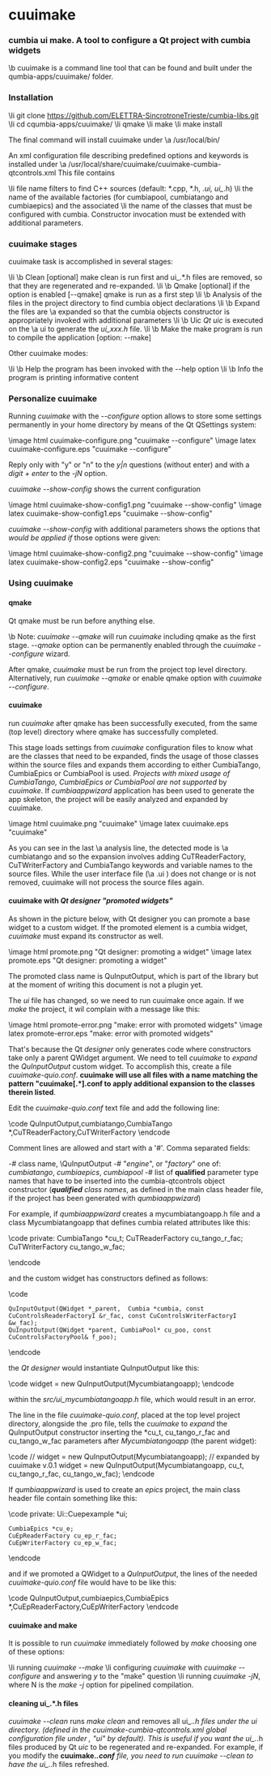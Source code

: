 # cuuimake

### cumbia ui make. A tool to configure a Qt project with cumbia widgets

\b cuuimake is a command line tool that can be found and built under the qumbia-apps/cuuimake/ folder.

### Installation

\li git clone https://github.com/ELETTRA-SincrotroneTrieste/cumbia-libs.git
\li cd cqumbia-apps/cuuimake/
\li qmake
\li make
\li make install

The final command will install cuuimake under \a /usr/local/bin/

An xml configuration file describing predefined options and keywords is installed under \a /usr/local/share/cuuimake/cuuimake-cumbia-qtcontrols.xml
This file contains 

\li file name filters to find C++ sources (default: *.cpp, *.h, *.ui, ui_*.h)
\li the name of the available factories (for cumbiapool, cumbiatango and cumbiaepics) and the associated 
\li the name of the classes that must be configured with cumbia. Constructor invocation must be extended with additional parameters.

### cuuimake stages

cuuimake task is accomplished in several stages:

\li \b Clean [optional] make clean is run first and ui_.*.h files are removed, so that they are regenerated and re-expanded.
\li \b Qmake [optional] if the option is enabled [--qmake] qmake is run as a first step
\li \b Analysis of the files in the project directory to find cumbia object declarations
\li \b Expand the files are \a expanded so that the cumbia objects constructor is appropriately invoked with additional parameters
\li \b Uic *Qt uic* is executed on the \a ui to generate the *ui_xxx.h* file.
\li \b Make the make program is run to compile the application [option: --make]

Other cuuimake modes:

\li \b Help the program has been invoked with the --help option
\li \b Info the program is printing informative content

### Personalize cuuimake

Running *cuuimake* with the *--configure* option allows to store some settings permanently in your home directory by means of the Qt QSettings system:

\image html cuuimake-configure.png "cuuimake  --configure"
\image latex cuuimake-configure.eps "cuuimake  --configure"

Reply only with "y" or "n" to the *y|n* questions (without enter) and with a *digit + enter* to the *-jN* option.

*cuuimake --show-config* shows the current configuration

\image html cuuimake-show-config1.png "cuuimake  --show-config"
\image latex cuuimake-show-config1.eps "cuuimake  --show-config"

*cuuimake --show-config* with additional parameters shows the options that <em>would be applied if</em> those options were given:

\image html cuuimake-show-config2.png "cuuimake  --show-config"
\image latex cuuimake-show-config2.eps "cuuimake  --show-config"


### Using cuuimake

#### qmake
Qt qmake must be run before anything else. 

\b Note: *cuuimake --qmake* will run *cuuimake* including qmake as the first stage. *--qmake* option can be permanently enabled through the 
*cuuimake --configure* wizard.

After qmake, *cuuimake* must be run from the project top level directory. Alternatively, run *cuuimake --qmake* or enable qmake option with *cuuimake --configure*.

#### cuuimake

run *cuuimake* after qmake has been successfully executed, from the same (top level) directory where qmake has successfully completed.

This stage loads settings from *cuuimake* configuration files to know what are the classes that need to be expanded, finds the usage of those classes
within the source files and expands them according to either CumbiaTango, CumbiaEpics or CumbiaPool is used. <em>Projects with mixed usage of 
CumbiaTango, CumbiaEpics or CumbiaPool are not supported</em> by *cuuimake*. If *cumbiaappwizard* application has been used to generate the app skeleton, 
the project will be easily analyzed and expanded by cuuimake.


\image html cuuimake.png "cuuimake"
\image latex cuuimake.eps "cuuimake"

As you can see in the last \a analysis line, the detected mode is \a cumbiatango and so the expansion involves adding CuTReaderFactory, CuTWriterFactory and CumbiaTango 
keywords and variable names to the source files. While the user interface file (\a .ui ) does not change or is not removed, cuuimake will not process the source files again.

#### cuuimake with *Qt designer "promoted widgets"*

As shown in the picture below, with Qt designer you can promote a base widget to a custom widget. If the promoted element is a cumbia widget, *cuuimake* must expand its 
constructor as well.

\image html promote.png "Qt designer: promoting a widget"
\image latex promote.eps "Qt designer: promoting a widget"

The promoted class name is QuInputOutput, which is part of the library but at the moment of writing this document is not a plugin yet.

The *ui* file has changed, so we need to run cuuimake once again. If we *make* the project, it wil complain with a message like this:

\image html promote-error.png "make: error with promoted widgets"
\image latex promote-error.eps "make: error with promoted widgets"

That's because the Qt *designer* only generates code where constructors take only a parent QWidget argument. We need to tell *cuuimake* to *expand* the *QuInputOutput* custom
widget. To accomplish this, create a file *cuuimake-quio.conf*. <strong>cuuimake will use all files with a name matching the pattern "cuuimake[.*].conf to apply additional 
expansion to the classes therein listed</strong>.

Edit the *cuuimake-quio.conf* text file and add the following line:

\code
QuInputOutput,cumbiatango,CumbiaTango *,CuTReaderFactory,CuTWriterFactory
\endcode

Comment lines are allowed and start with a '#'. Comma separated fields:

 -# class name, \QuInputOutput
 -# "*engine*", or "*factory*" one of: *cumbiatango*, *cumbiaepics*, *cumbiapool*
 -# list of <strong>qualified</strong> parameter type names that have to be inserted into the cumbia-qtcontrols object constructor
 (*<strong>qualified</strong> class names*, as defined in the main class header file, if the project has been generated with *qumbiaappwizard*)
 
For example, if *qumbiaappwizard* creates a mycumbiatangoapp.h file and a class Mycumbiatangoapp that defines cumbia related attributes like this:

\code
private:
    CumbiaTango *cu_t;
    CuTReaderFactory cu_tango_r_fac;
    CuTWriterFactory cu_tango_w_fac;

\endcode

and the custom widget has constructors defined as follows:

\code

    QuInputOutput(QWidget *_parent,  Cumbia *cumbia, const CuControlsReaderFactoryI &r_fac, const CuControlsWriterFactoryI &w_fac);
    QuInputOutput(QWidget *parent, CumbiaPool* cu_poo, const CuControlsFactoryPool& f_poo);

\endcode

the *Qt designer* would instantiate QuInputOutput like this:

\code
    widget = new QuInputOutput(Mycumbiatangoapp);
\endcode

within the *src/ui_mycumbiatangoapp.h* file, which would result in an error.

The line in the file *cuuimake-quio.conf*, placed at the top level project directory, alongside the .pro file, tells the *cuuimake* to *expand* the QuInputOutput constructor
inserting the *cu_t, cu_tango_r_fac and cu_tango_w_fac parameters after *Mycumbiatangoapp* (the parent widget):

\code
//         widget = new QuInputOutput(Mycumbiatangoapp); // expanded by cuuimake v.0.1
widget = new QuInputOutput(Mycumbiatangoapp, cu_t, cu_tango_r_fac, cu_tango_w_fac);
\endcode

If *qumbiaappwizard* is used to create an *epics* project, the main class header file contain something like this:

\code
private:
    Ui::Cuepexample *ui;

    CumbiaEpics *cu_e;
    CuEpReaderFactory cu_ep_r_fac;
    CuEpWriterFactory cu_ep_w_fac;
\endcode

and if we promoted a QWidget to a *QuInputOutput*, the lines of the needed *cuuimake-quio.conf* file would have to be like this:

\code
QuInputOutput,cumbiaepics,CumbiaEpics *,CuEpReaderFactory,CuEpWriterFactory
\endcode

#### cuuimake and make 

It is possible to run *cuuimake* immediately followed by *make* choosing one of these options:

\li running *cuuimake --make* 
\li configuring *cuuimake* with *cuuimake --configure* and answering *y* to the "make" question
\li running *cuuimake -jN*, where N is the *make -j* option for pipelined compilation.


#### cleaning ui_.*.h files

*cuuimake --clean*  runs *make clean* and removes all ui_.*.h files under the *ui* directory. (defined in the *cuuimake-cumbia-qtcontrols.xml* global configuration file 
under *<srcdirs><uihdir>*, "ui" by default). This is useful if you want the ui_.*.h files produced by Qt *uic* to be regenerated and re-expanded.
For example, if you modify the <strong>cuuimake.*.conf</strong> file, you need to run *cuuimake --clean* to have the ui_.*.h files refreshed.


